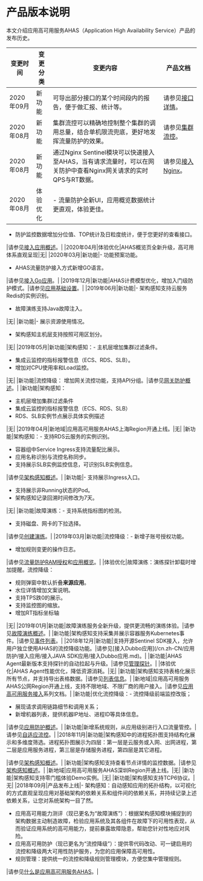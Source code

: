 # 产品版本说明

本文介绍应用高可用服务AHAS（Application High Availability Service）产品的发布历史。

|变更时间|变更分类|变更内容|产品文档|
|----|----|----|----|
|2020年09月|新功能|可导出部分接口的某个时间段内的报告，便于做汇报、统计等。|请参见[接口详情](/cn.zh-CN/应用防护/管理应用/接口详情.md)。|
|2020年08月|新功能|集群流控可以精确地控制整个集群的调用总量，结合单机限流兜底，更好地发挥流量防护的效果。|请参见[集群流控](/cn.zh-CN/应用防护/集群流控.md)。|
|2020年08月|新功能|通过Nginx Sentinel模块可以快速接入至AHAS，当有请求流量时，可以在网关防护中查看Nginx网关请求的实时QPS与RT数据。|请参见[接入Nginx](/cn.zh-CN/Nginx防护/接入Nginx.md)。|
|2020年08月|体验优化|-   流量防护全新UI，应用概览数据统计更直观，体验更佳。
-   防护监控数据增加分位值、TOP统计及日粒度统计，便于您更好的查看接口。

|请参见[接入应用概述](/cn.zh-CN/应用防护/接入应用/接入应用概述.md)。|
|2020年04月|体验优化|AHAS概览页全新升级，高可用体系直观呈现|无|
|2020年03月|新功能|-   功能预案功能。
-   AHAS流量防护接入方式新增GO语言。

|请参见[接入Go应用](/cn.zh-CN/应用防护/接入应用/接入Go应用.md)。|
|2019年12月|新功能|AHAS计费模型优化，增加入门级防护模式。|请参见[应用基础设置](/cn.zh-CN/应用防护/管理应用/应用基础设置.md)。|
|2019年06月|新功能|-   架构感知支持云服务Redis的实例识别。
-   故障演练支持Java故障注入。

|无|
|新功能|-   展示资源使用情况。
-   架构感知主机层支持按照可用区划分。

|无|
|2019年05月|新功能|架构感知：-   主机层增加集群过滤条件。
-   集成云监控的指标报警信息（ECS、RDS、SLB）。
-   增加对CPU使用率和Load监控。

|无|
|新功能|流控降级： 增加网关流控功能，支持API分组。|请参见[网关防护概述](/cn.zh-CN/网关防护/网关防护概述.md)。|
|新功能|架构感知：

-   主机层增加集群过滤条件
-   集成云监控的指标报警信息（ECS、RDS、SLB）
-   RDS、SLB实例节点展示具体实例描述

|无|
|2019年04月|新地域|应用高可用服务AHAS上海Region开通上线。|无|
|新功能|架构感知：-   支持RDS云服务的实例识别。
-   容器组中Service Ingress支持流量配比展示。
-   应用名称识别与流控名称同步。
-   支持展示SLB实例监控信息，可识别SLB实例信息。

|请参见[架构感知概述](/cn.zh-CN/架构感知/架构感知概述.md)。|
|新功能|-   支持展示Ingress入口。
-   支持展示非Running状态的Pod。
-   架构感知记录回溯时间修改为7天。

|无|
|新功能|故障演练：-   支持系统指标图的检测。
-   支持磁盘、网卡的下拉选择。

|请参见[创建演练](/cn.zh-CN/故障演练/开始演练/创建演练.md)。|
|2019年03月|新功能|流控降级：-   新增子账号授权功能。
-   增加规则变更的操作日志。

|请参见[流量防护RAM授权](/cn.zh-CN/应用防护/管理应用/流量防护RAM授权.md)和[应用概览](/cn.zh-CN/应用防护/管理应用/应用概览.md)。|
|体验优化|故障演练：演练探针卸载时增加提醒。流控降级：

-   规则弹窗中默认折叠**来源应用**。
-   水位详情增加文案说明。
-   支持TPS跌0的展示。
-   支持监控图的缩放。
-   增加RT指标坐标轴

|无|
|2019年01月|新功能|故障演练服务全新升级，提供更流畅的演练体验。|请参见[故障演练概述](/cn.zh-CN/故障演练/故障演练概述.md)。|
|新功能|架构感知支持采集并展示容器服务Kubernetes事件。|请参见[事件列表](/cn.zh-CN/架构感知/参考信息/事件列表.md)。|
|2018年12月|新功能|支持开源Sentinel SDK接入，允许用户独立使用AHAS的流控降级功能。|请参见[接入Dubbo应用](/cn.zh-CN/应用防护/接入应用/接入JAVA SDK应用/接入Dubbo应用.md)。|
|新功能|AHAS Agent最新版本支持探针的自动拉起与升级。|请参见[管理探针](/cn.zh-CN/系统管理/管理探针.md)。|
|体验优化|AHAS Agent性能优化，降低资源消耗。|无|
|新功能|架构感知支持表格化展示所有节点，并支持导出表格数据。|请参见[列表信息](/cn.zh-CN/架构感知/参考信息/列表信息.md)。|
|新地域|应用高可用服务AHAS公网Region开通上线，支持不限地域、不限厂商的用户接入。|请参见[应用高可用服务接入](/cn.zh-CN/架构感知/接入应用/架构感知接入概述.md)系列文档。|
|新功能|优化流控降级：-   流控降级前端监控改版；
-   展现请求调用链路细节和调用关系；
-   新增机器列表，提供机器IP地址、进程ID等具体信息。

|请参见[应用防护概述](/cn.zh-CN/应用防护/应用防护概述.md)。|
|新功能|新增系统规则，从应用级别进行入口流量管控。|请参见[自适应流控](/cn.zh-CN/应用防护/配置规则/自适应流控.md)。|
|2018年11月|新功能|架构感知中的进程拓扑图支持结构化展示和多维度筛选。进程拓扑图展示为四层：第一层是云服务或入网、出网进程，第二层是应用服务进程，第三层是存储服务进程，第四层是其它进程。

|请参见[架构感知概述](/cn.zh-CN/架构感知/架构感知概述.md)。|
|新功能|架构感知支持查看节点详情的监控数据。|请参见[架构感知概述](/cn.zh-CN/架构感知/架构感知概述.md)。|
|新地域|应用高可用服务AHAS深圳Region开通上线。|无|
|新功能|架构感知支持零门槛体验Demo实例。|无|
|新功能|架构感知支持TCP6协议。|无|
|2018年09月|产品发布上线|-   架构感知：自动感知应用的拓扑结构，以可视化的方式直观呈现应用对基础架构的依赖关系和组件间的依赖关系，并持续记录上述依赖关系，让您对系统架构一目了然。
-   应用高可用能力测评（现已更名为“故障演练”）：根据架构感知模块捕捉到的架构数据主动制造故障，检验应用系统及其各组件在故障下的可用性表现，从而验证应用系统的高可用能力，提前暴露故障隐患，帮助您针对性地应对风险。
-   应用高可用防护（现已更名为“流控降级”）：提供零代码改动、可一键启用的流控和降级两大可用性防护服务，为您的应用保障高可用性。
-   规则管理：提供统一的流控和降级规则管理模块，方便您集中管理规则。

|请参见[什么是应用高可用服务AHAS](/cn.zh-CN/产品简介/什么是应用高可用服务AHAS.md)。|

